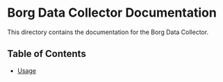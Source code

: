 # Borg Data Collector Documentation

This directory contains the documentation for the Borg Data Collector.

## Table of Contents

- [Usage](usage.md)
